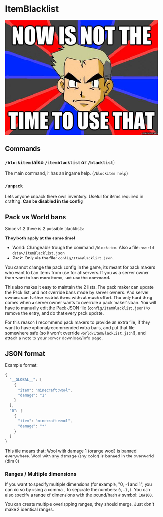 # ItemBlacklist

![Now is not the time to use that.](meme.jpg)

## Commands
### `/blockitem` (also `/itemblacklist` or `/blacklist`)
The main command, it has an ingame help. (`/blockitem help`)

### `/unpack`
Lets anyone unpack there own inventory. Useful for items required in crafting. **Can be disabled in the config**

## Pack vs World bans

Since v1.2 there is 2 possible blacklists:

**They both apply at the same time!**

- World:
    Changeable trough the command `/blockitem`. Also a file: `<world data>/ItemBlacklist.json`.
- Pack:
    Only via the file: `config/ItemBlacklist.json`.

You cannot change the pack config in the game, its meant for pack makers who want to ban items from use for all servers.
If you as a server owner then want to ban more items, just use the command.

This also makes it easy to maintain the 2 lists. The pack maker can update the Pack list, and not override bans made by server owners.
And server owners can further restrict items without much effort. The only hard thing comes when a server owner wants to overrule a pack maker's ban.
You will have to manually edit the Pack JSON file (`config/ItemBlacklist.json`) to remove the entry, and do that every pack update.

For this reason I recommend pack makers to provide an extra file, if they want to have optional/recommended extra bans, 
and put that file somewhere safe (so it won't override `world/ItemBlacklist.json`!), and attach a note to your server download/info page.

## JSON format

Example format: 
```javascript
{
  "__GLOBAL__": [
    {
      "item": "minecraft:wool",
      "damage": "1"
    }
  ],
  "0": [
    {
      "item": "minecraft:wool",
      "damage": "*"
    }
  ]
}
```

This file means that:
Wool with damage 1 (orange wool) is banned everywhere.
Wool with any damage (any color) is banned in the overworld (dim 0)

### Ranges / Multiple dimensions

If you want to specify multiple dimensions (for example, "0, -1 and 1", you can do so by using a comma `,` to separate the numbers: `0,-1,1`.
You can also specify a range of dimensions with the pound/hash `#` symbol: `10#100`.

You can create multiple overlapping ranges, they should merge. Just don't make 2 identical ranges.
 